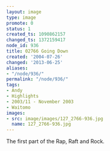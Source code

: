 ```yaml
---
layout: image
type: image
promote: 0
status: 1
created_ts: 1090862157
changed_ts: 1372159417
node_id: 936
title: 02766 Going Down
created: '2004-07-26'
changed: '2013-06-25'
aliases:
- "/node/936/"
permalink: "/node/936/"
tags:
- Andy
- Highlights
- 2003/11 - November 2003
- Waitomo
images:
- src: image/images/127_2766-936.jpg
  name: 127_2766-936.jpg
---
```

The first part of the Rap, Raft and Rock.

